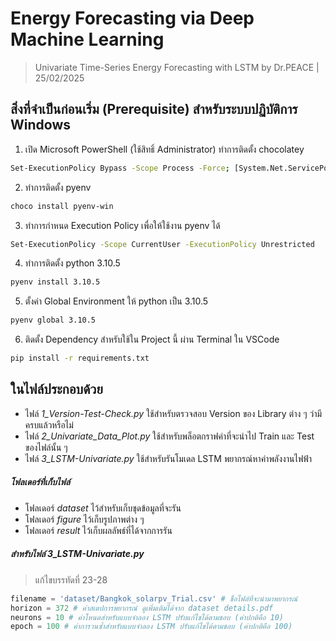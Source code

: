 # Energy Forecasting via Deep Machine Learning

> Univariate Time-Series Energy Forecasting with LSTM by Dr.PEACE | 25/02/2025

## สิ่งที่จำเป็นก่อนเริ่ม (Prerequisite) สำหรับระบบปฏิบัติการ Windows
1. เปิด Microsoft PowerShell (ใช้สิทธิ์ Administrator) ทำการติดตั้ง chocolatey
```bash
Set-ExecutionPolicy Bypass -Scope Process -Force; [System.Net.ServicePointManager]::SecurityProtocol = [System.Net.ServicePointManager]::SecurityProtocol -bor 3072; iex ((New-Object System.Net.WebClient).DownloadString('https://community.chocolatey.org/install.ps1'))
```
2. ทำการติดตั้ง pyenv
```bash
choco install pyenv-win
```
3. ทำการกำหนด Execution Policy เพื่อให้ใช้งาน pyenv ได้
```bash
Set-ExecutionPolicy -Scope CurrentUser -ExecutionPolicy Unrestricted
```
4. ทำการติดตั้ง python 3.10.5
```bash
pyenv install 3.10.5
```
5. ตั้งค่า Global Environment ให้ python เป็น 3.10.5
```bash
pyenv global 3.10.5
```
6. ติดตั้ง Dependency สำหรับใช้ใน Project นี้ ผ่าน Terminal ใน VSCode
```bash
pip install -r requirements.txt
```

## ในไฟล์ประกอบด้วย
* ไฟล์ *1_Version-Test-Check.py* ใช้สำหรับตรวจสอบ Version ของ Library ต่าง ๆ ว่ามีครบแล้วหรือไม่
* ไฟล์ *2_Univariate_Data_Plot.py* ใช้สำหรับพล็อตกราฟค่าที่จะนำไป Train และ Test ของไฟล์นั้น ๆ
* ไฟล์ *3_LSTM-Univariate.py* ใช้สำหรับรันโมเดล LSTM พยากรณ์หาค่าพลังงานไฟฟ้า

##### โฟลเดอร์ที่เก็บไฟล์
* โฟลเดอร์ *dataset* ไว้สำหรับเก็บชุดข้อมูลที่จะรัน
* โฟลเดอร์ *figure* ไว้เก็บรูปภาพต่าง ๆ
* โฟลเดอร์ *result* ไว้เก็บผลลัพธ์ที่ได้จากการรัน

##### สำหรับไฟล์ *3_LSTM-Univariate.py*
> แก้ไขบรรทัดที่ 23-28

```python
filename = 'dataset/Bangkok_solarpv_Trial.csv' # ชื่อไฟล์ที่จะนำมาพยากรณ์
horizon = 372 # ค่าสเตปการพยากรณ์ ดูเพิ่มเติมได้จาก dataset details.pdf
neurons = 10 # ค่าโหนดสำหรับแบบจำลอง LSTM ปรับแก้ไขได้ตามชอบ (ค่าปกติคือ 10)
epoch = 100 # ค่าการวนซ้ำสำหรับแบบจำลอง LSTM ปรับแก้ไขได้ตามชอบ (ค่าปกติคือ 100)
```